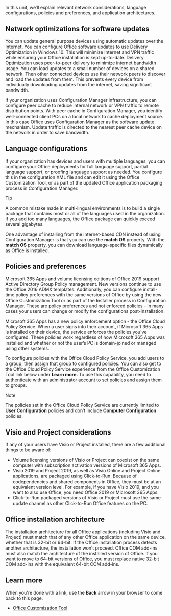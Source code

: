 In this unit, we’ll explain relevant network considerations, language configurations, policies and preferences, and application architectures.

## Network optimizations for software updates

You can update general purpose devices using automatic updates over the Internet. You can configure Office software updates to use Delivery Optimization in Windows 10. This will minimize Internet and VPN traffic while ensuring your Office installation is kept up-to-date. Delivery Optimization uses peer-to-peer delivery to minimize internet bandwidth usage. You can load updates to a small number of devices on a shared network. Then other connected devices use their network peers to discover and load the updates from them. This prevents every device from individually downloading updates from the internet, saving significant bandwidth.

If your organization uses Configuration Manager infrastructure, you can configure peer cache to reduce internal network or VPN traffic to remote distribution points. With peer cache in Configuration Manager, you identify well-connected client PCs on a local network to cache deployment source. In this case Office uses Configuration Manager as the software update mechanism. Update traffic is directed to the nearest peer cache device on the network in order to save bandwidth. 

## Language configurations

If your organization has devices and users with multiple languages, you can configure your Office deployments for full language support, partial language support, or proofing language support as needed. You configure this in the configuration XML file and can edit it using the Office Customization Tool, or as part of the updated Office application packaging process in Configuration Manager. 
  
> [!TIP] 
> A common mistake made in multi-lingual environments is to build a single package that contains most or all of the languages used in the organization. If you add too many languages, the Office package can quickly exceed several gigabytes.

One advantage of installing from the internet-based CDN instead of using Configuration Manager is that you can use the **match OS** property. With the **match OS** property, you can  download language-specific files dynamically as Office is installed.

## Policies and preferences

Microsoft 365 Apps and volume licensing editions of Office 2019 support Active Directory Group Policy management. New versions continue to use the Office 2016 ADMX templates. Additionally, you can configure install-time policy preferences with the same versions of Office by using the new Office Customization Tool or as part of the Installer process in Configuration Manager. These are policy preferences and not enforced policies - in many cases your users can change or modify the configurations post-installation.

Microsoft 365 Apps has a new policy enforcement option - the Office Cloud Policy Service. When a user signs into their account, if Microsoft 365 Apps is installed on their device, the service enforces the policies you've configured. These policies work regardless of how Microsoft 365 Apps was installed and whether or not the user’s PC is domain-joined or managed using other systems. 

To configure policies with the Office Cloud Policy Service, you add users to a group, then assign that group to configured policies. You can also get to the Office Cloud Policy Service experience from the Office Customization Tool link below under **Learn more.** To use this capability, you need to authenticate with an administrator account to set policies and assign them to groups. 

> [!NOTE]
> The policies set in the Office Cloud Policy Service are currently limited to **User Configuration** policies and don’t include **Computer Configuration** policies.

## Visio and Project considerations

If any of your users have Visio or Project installed, there are a few additional things to be aware of:

- Volume licensing versions of Visio or Project can coexist on the same computer with subscription activation versions of Microsoft 365 Apps.
- Visio 2019 and Project 2019, as well as Visio Online and Project Online applications, are packaged using Click-to-Run. Because of codependencies and shared components in Office, they must be at an equivalent version level. For example, if you have Visio 2019, and you want to also use Office, you need Office 2019 or Microsoft 365 Apps.
- Click-to-Run packaged versions of Visio or Project must use the same update channel as other Click-to-Run Office features on the PC.

## Office installation architecture

The installation architecture for all Office applications (including Visio and Project) must match that of any other Office application on the same device, whether that is 32-bit or 64-bit. If the Office installation process detects another architecture, the installation won’t proceed. Office COM add-ins must also match the architecture of the installed version of Office. If you want to move to 64-bit versions of Office, you must replace native 32-bit COM add-ins with the equivalent 64-bit COM add-ins. 

## Learn more

When you're done with a link, use the **Back** arrow in your browser to come back to this page.

- [Office Customization Tool](https://config.office.com)
